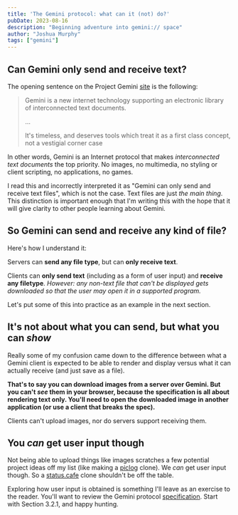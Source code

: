 ```yaml
---
title: 'The Gemini protocol: what can it (not) do?'
pubDate: 2023-08-16
description: "Beginning adventure into gemini:// space"
author: "Joshua Murphy"
tags: ["gemini"]
---
```



## Can Gemini only send and receive text?

The opening sentence on the Project Gemini [site](https://gemini.circumlunar.space) is the following:

> Gemini is a new internet technology supporting an electronic library of interconnected text documents.
>
> ...
>
> It's timeless, and deserves tools which treat it as a first class concept, not a vestigial corner case


In other words, Gemini is an Internet protocol that makes _interconnected text documents_ the top priority. No images, no multimedia, no styling or client scripting, no applications, no games. 

I read this and incorrectly interpreted it as "Gemini can only send and receive text files", which is not the case. Text files are just _the main thing_. This distinction is important enough that I'm writing this with the hope that it will give clarity to other people learning about Gemini. 


## So Gemini can send and receive any kind of file?

Here's how I understand it:

Servers can **send any file type**, but can **only receive text**.

Clients can **only send text** (including as a form of user input) and **receive any filetype**. _However: any non-text file that can't be displayed gets downloaded so that the user may open it in a supported program._


Let's put some of this into practice as an example in the next section. 

## It's not about what you can send, but what you can _show_

Really some of my confusion came down to the difference between what a Gemini client is expected to be able to render and display versus what it can actually receive (and just save as a file). 

**That's to say you can download images from a server over Gemini. But you can't _see_ them in your browser, because the specification is all about rendering text only. You'll need to open the downloaded image in another application (or use a client that breaks the spec).** 


Clients can't upload images, nor do servers support receiving them.

## You _can_ get user input though

Not being able to upload things like images scratches a few potential project ideas off my list (like making a [piclog](https://piclog.blue) clone). We _can_ get user input though. So a [status.cafe](https://status.cafe) clone shouldn't be off the table.

Exploring how user input is obtained is something I'll leave as an exercise to the reader. You'll want to review the Gemini protocol [specification](https://gemini.circumlunar.space/docs/specification.gmi). Start with Section 3.2.1, and happy hunting.